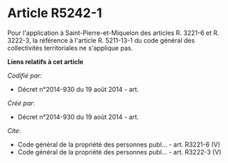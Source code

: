 # Article R5242-1

Pour l'application à Saint-Pierre-et-Miquelon des articles R. 3221-6 et R. 3222-3, la référence à l'article R. 5211-13-1 du
code général des collectivités territoriales ne s'applique pas.

**Liens relatifs à cet article**

_Codifié par_:

  - Décret n°2014-930 du 19 août 2014 - art.

_Créé par_:

  - Décret n°2014-930 du 19 août 2014 - art.

_Cite_:

  - Code général de la propriété des personnes publ... - art. R3221-6 (V)
  - Code général de la propriété des personnes publ... - art. R3222-3 (V)
